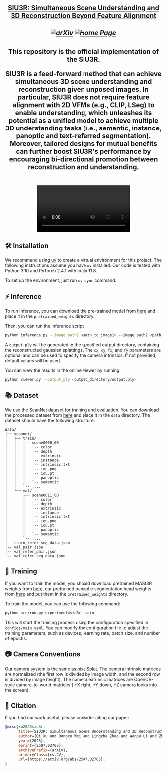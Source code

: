 <h2 align="center"> <a href="https://arxiv.org/abs/2507.02705"> SIU3R: Simultaneous Scene Understanding and 3D Reconstruction Beyond Feature Alignment

<h5 align="center">

[![arXiv](https://img.shields.io/badge/Arxiv-2507.02705-b31b1b.svg?logo=arXiv)](https://arxiv.org/abs/2507.02705)
[![Home Page](https://img.shields.io/badge/Project-Website-green.svg)](https://insomniaaac.github.io/siu3r/)

</h5>
<div align="center">
This repository is the official implementation of the SIU3R.

SIU3R is a feed-forward method that can achieve simultaneous 3D scene understanding and reconstruction given unposed images. In particular, SIU3R does not require feature alignment with 2D VFMs (e.g., CLIP, LSeg) to enable understanding, which unleashes its potential as a unified model to achieve multiple 3D understanding tasks (i.e., semantic, instance, panoptic and text-referred segmentation). Moreover, tailored designs for mutual benefits can further boost SIU3R's performance by encouraging bi-directional promotion between reconstruction and understanding.
</div>
<br>

<!-- video -->
<video controls autoplay muted loop playsinline>
    <source src="assets/siu3r_page.mp4" type="video/mp4">
</video>


## 🛠️ Installation
We recommend using [uv](https://docs.astral.sh/uv/) to create a virtual environment for this project. The following instructions assume you have `uv` installed. Our code is tested with Python 3.10 and PyTorch 2.4.1 with cuda 11.8.

To set up the environment, just run `uv sync` command.

## ⚡️ Inference
To run inference, you can download the pre-trained model from [here](https://huggingface.co/datasets/insomnia7/SIU3R/blob/main/siu3r_epoch100.ckpt) and place it in the `pretrained_weights` directory.

Then, you can run the inference script:
```bash
python inference.py --image_path1 <path_to_image1> --image_path2 <path_to_image2> --output_path <output_directory> [--cx <cx_value>] [--cy <cy_value>] [--fx <fx_value>] [--fy <fy_value>]
```
A `output.ply` will be generated in the specified output directory, containing the reconstructed gaussian splattings. The `cx`, `cy`, `fx`, and `fy` parameters are optional and can be used to specify the camera intrinsics. If not provided, default values will be used.

You can view the results in the online viewer by running:
```bash
python viewer.py --output_ply <output_directory/output.ply>
```

## 📚 Dataset
We use the ScanNet dataset for training and evaluation. You can download the processed dataset from [here](https://huggingface.co/datasets/insomnia7/SIU3R/tree/main/scannet) and place it in the `data` directory. The dataset should have the following structure:
```
data/
├── scannet/
│   ├── train/
|   |   |-- scene0000_00
|   |   |   |-- color
|   |   |   |-- depth
|   |   |   |-- extrinsic
|   |   |   |-- instance
|   |   |   |-- intrinsic.txt
|   |   |   |-- iou.png
|   |   |   |-- iou.pt
|   |   |   |-- panoptic
|   |   |   `-- semantic
|   |   `-- ....
|   └── val/
│       ├── scene0011_00
│       │   |-- color
│       │   |-- depth
│       │   |-- extrinsic
│       │   |-- instance
│       │   |-- intrinsic.txt
│       │   |-- iou.png
│       │   |-- iou.pt
│       │   |-- panoptic
│       │   `-- semantic
│       `-- ....
|-- train_refer_seg_data.json
|-- val_pair.json
|-- val_refer_pair.json
`-- val_refer_seg_data.json
```

## 📝 Training
If you want to train the model, you should download pretrained MASt3R weights from [here](https://download.europe.naverlabs.com/ComputerVision/MASt3R/MASt3R_ViTLarge_BaseDecoder_512_catmlpdpt_metric.pth), our pretrained panoptic segmentation head weights from [here](https://huggingface.co/datasets/insomnia7/SIU3R/blob/main/panoptic_coco_pretrain_vitadapter_maskdecoder_epoch60.ckpt) and put them in the `pretrained_weights` directory. 

To train the model, you can use the following command:
```bash
python src/run.py experiment=siu3r_train
```
This will start the training process using the configuration specified in `configs/main.yaml`. You can modify the configuration file to adjust the training parameters, such as devices, learning rate, batch size, and number of epochs.

## 📷 Camera Conventions
Our camera system is the same as [pixelSplat](https://github.com/dcharatan/pixelsplat). The camera intrinsic matrices are normalized (the first row is divided by image width, and the second row is divided by image height). The camera extrinsic matrices are OpenCV-style camera-to-world matrices ( +X right, +Y down, +Z camera looks into the screen).

## 📖 Citation
If you find our work useful, please consider citing our paper:
```bibtex
@misc{xu2025siu3r,
      title={SIU3R: Simultaneous Scene Understanding and 3D Reconstruction Beyond Feature Alignment}, 
      author={Qi Xu and Dongxu Wei and Lingzhe Zhao and Wenpu Li and Zhangchi Huang and Shunping Ji and Peidong Liu},
      year={2025},
      eprint={2507.02705},
      archivePrefix={arXiv},
      primaryClass={cs.CV},
      url={https://arxiv.org/abs/2507.02705}, 
}
```